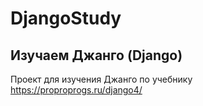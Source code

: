 # DjangoStudy
## Изучаем Джанго (Django)

Проект для изучения Джанго по учебнику https://proproprogs.ru/django4/
